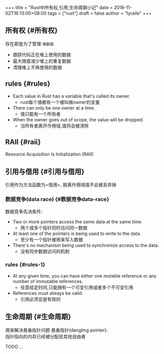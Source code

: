 +++
title = "Rust中所有权,引用,生命周期小记"
date = 2018-11-02T16:13:00+08:00
tags = ["rust"]
draft = false
author = "lyraile"
+++

## 所有权 {#所有权}

存在即是为了管理 `堆数据` <br/>

-   跟踪代码正在堆上使用的数据 <br/>
-   最大限度减少堆上的重复数据 <br/>
-   清理堆上不再使用的数据 <br/>


## rules {#rules}

-   Each value in Rust has a variable that's called its owner. <br/>
    -   rust每个值都有一个被叫做owner的变量 <br/>
-   There can only be one owner at a time. <br/>
    -   值只能有一个所有者 <br/>
-   When the owner goes out of scope, the value will be dropped. <br/>
    -   当所有者离开作用域,值将会被清除 <br/>


## RAII {#raii}

Resource Acquisition Is Initialization (RAII) <br/>


## 引用与借用 {#引用与借用}

引用作为方法函数为=借用=, 脱离作用域值不会被丢弃掉 <br/>


### 数据竞争(data race) {#数据竞争data-race}

数据竞争先决条件: <br/>

-   Two or more pointers access the same data at the same time. <br/>
    -   两个或多个指针同时访问同一数据 <br/>
-   At least one of the pointers is being used to write to the data. <br/>
    -   至少有一个指针被用来写入数据 <br/>
-   There's no mechanism being used to synchronize access to the data. <br/>
    -   没有同步数据访问的机制 <br/>


### rules {#rules-1}

-   At any given time, you can have either one mutable reference or any number of immutable references. <br/>
    -   任意给定时间,只能拥有一个可变引用或者多个不可变引用 <br/>
-   References must always be valid. <br/>
    -   引用必须总是有效的 <br/>


## 生命周期 {#生命周期}

用来解决悬垂指针问题 悬垂指针(dangling pointer): <br/>
指针指向的内存已经被分配给其他自由者 <br/>

TODO ...
